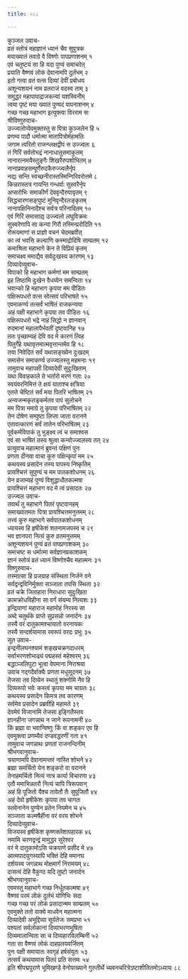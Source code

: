 ```yaml
---
title: ०८८

---
```

कुञ्जल उवाच-  
व्रतं स्तोत्रं महाज्ञानं ध्यानं चैव सुपुत्रक  
मयाख्यातं तवाग्रे वै विष्णोः पापप्रणाशनम् १  
एवं चतुष्टयं सा हि यदा पुण्यं समाचरेत्  
प्रयाति वैष्णवं लोकं देवानामपि दुर्लभम् २  
इतो गत्वा व्रतं वत्स दिव्यां देवीं प्रबोधय  
अशून्यशयनं नाम व्रतराजं वदस्व ताम् ३  
समुद्धर महापापाद्राजकन्यां यशस्विनीम्  
त्वया पृष्टं मया ख्यातं पुण्यदं पापनाशनम् ४  
गच्छ गच्छ महाभाग इत्युक्त्वा विरराम सः  
श्रीविष्णुरुवाच-  
उज्ज्वलोप्येवमुक्तस्तु स पित्रा कुञ्जलेन हि ५  
प्रणम्य पादौ धर्मात्मा मातापित्रोर्महामतिः  
जगाम त्वरितो राजन्प्लक्षद्वीपं स उज्ज्वलः ६  
तं गिरिं सर्वतोभद्रं नानाधातुसमाकुलम्  
नानारत्नमयैस्तुङ्गैः शिखरैरुपशोभितम् ७  
नानाप्रवाहसम्पूर्णैरुदकैरुज्ज्वलैर्नृप  
नद्यः सन्ति स्वच्छनीरास्तस्मिन्गिरिवरोत्तमे ८  
किन्नरास्तत्र गायन्ति गन्धर्वाः सुस्वरैर्नृप  
अप्सरोभिः समाकीर्णं देववृन्दैरुपावृतम् ९  
सिद्धचारणसङ्घुष्टं मुनिवृन्दैरलङ्कृतम्  
नानापक्षिनिनादैश्च सर्वत्र परिनादितम् १०  
एवं गिरिं समासाद्य उज्ज्वलो लघुविक्रमः  
सुस्वरेणापि सा कन्या गिरौ तस्मिन्प्ररोदिति ११  
रोरूयमाणां स प्राज्ञो वचनं चेदमब्रवीत्  
का त्वं भवसि कल्याणि कस्माद्रोदिषि साम्प्रतम् १२  
कमाश्रिता महाभागे केन ते विप्रियं कृतम्  
समाचक्ष्व ममाद्यैव सर्वदुःखस्य कारणम् १३  
दिव्यादेव्युवाच-  
विपाको हि महाभाग कर्मणां मम साम्प्रतम्  
इह तिष्ठामि दुःखेन वैधव्येन समन्विता १४  
भवान्को हि महाभाग कृपया मम पीडितः  
पक्षिरूपधरो वत्स सोत्सवं परिभाषते १५  
एवमाकर्ण्य तत्सर्वं भाषितं राजकन्यया  
अहं पक्षी महाभागे कृपया तव पीडितः १६  
पक्षिरूपधरो भद्रे नाहं सिद्धो न ज्ञानवान्  
रुदमानां महालापैर्भवतीं दृष्टवानिह १७  
ततः पृच्छाम्यहं देवि वद मे कारणं त्विह  
पितुर्गेहे यथावृत्तमात्मवृत्तान्तमेव हि १८  
तया निवेदितं सर्वं यथासङ्ख्येन दुःखदम्  
समासेन समाकर्ण्य उज्ज्वलस्तु महमनाः १९  
तामुवाच महापक्षी दिव्यादेवीं सुदुःखिताम्  
यथा विवाहकाले ते भर्तारो मरणं गताः २०  
स्वयंवरनिमित्तं ते क्षयं याताश्च क्षत्रियाः  
एतत्ते चेष्टितं सर्वं मया पितरि भाषितम् २१  
अन्यजन्मकृतङ्कर्मतव पापं सुलोचने  
मम पित्रा ममाग्रे तु कृपया परिभाषितम् २२  
तेन दोषेण सम्पुष्टा लिप्ता जाता वरानने  
एतावत्कारणं सर्वं तातेन परिभाषितम् २३  
पूर्वकर्मविपाकं तु भुङ्क्ष्व त्वं च समाश्वस  
एवं सा भाषितं तस्य श्रुत्वा कन्योज्ज्वलस्य तत् २४  
प्रत्युवाच महात्मानं ब्रुवन्तं पक्षिणं पुनः  
प्रणता दीनया वाचा कुरु पक्षिन्कृपां मम २५  
कथयस्व प्रसादेन तस्य पापस्य निष्कृतिम्  
प्रायश्चित्तं सुपुण्यं च मम पातकशोधनम् २६  
येन व्रजाम्यहं पुण्यं विशुद्धाधौतकल्मषा  
प्रायश्चित्तं महाभाग वद मे त्वं प्रसादतः २७  
उज्ज्वल उवाच-  
तवार्थं तु महाभागे पितरं पृष्टवानहम्  
समाख्यातमतः पित्रा प्रायश्चित्तमनुत्तमम् २८  
तत्त्वं कुरु महाभागे सर्वपातकशोधनम्  
ध्यायस्व हि हृषीकेशं शतनामजपस्व च २९  
भव ज्ञानपरा नित्यं कुरु व्रतमनुत्तमम्  
अशून्यशयनं पुण्यं व्रतं पापप्रणाशकम् ३०  
समाचष्ट स धर्मात्मा सर्वज्ञानप्रकाशकम्  
ज्ञानं स्तोत्रं व्रतं ध्यानं विष्णोश्चैव महात्मनः ३१  
विष्णुरुवाच-  
तस्मात्सा हि प्रजग्राह संस्थिता निर्जने वने  
सर्वद्वन्द्वविनिर्मुक्ता सञ्जाता तपसि स्थिता ३२  
व्रतं चक्रे जिताहारा निराधारा सुदुःखिता  
कामक्रोधविहीना सा वर्गं संयम्य नित्यशः ३३  
इन्द्रियाणां महाराज महामोहं निरस्य सा  
अब्दे चतुर्थके प्राप्ते सुप्रसन्नो जनार्दनः ३४  
तस्यै वरं दातुकामश्चायातो वरनायकः  
तस्यै सन्दर्शयामास स्वरूपं वरदः प्रभुः ३५  
सूत उवाच-  
इन्द्रनीलघनश्यामं शङ्खचक्रगदाधरम्  
सर्वाभरणशोभाढ्यं पद्महस्तं महेश्वरम् ३६  
बद्धाञ्जलिपुटा भूत्वा वेपमाना निराश्रया  
उवाच गद्गदैर्वाक्यैः प्रणता मधुसूदनम् ३७  
तेजसा तव दिव्येन स्थातुं शक्नोमि नैव हि  
दिव्यरूपो भवेः कस्त्वं कृपया मम चाग्रतः ३८  
कथयस्व प्रसादेन किमत्र तव कारणम्  
सर्वमेव प्रसादेन प्रब्रवीहि महामते ३९  
देवमेवं विजानामि तेजसा इङ्गितैस्तव  
ज्ञानहीना जगन्नाथ न जाने रूपनामनी ४०  
किं ब्रह्मा वा भवान्विष्णुः किं वा शङ्कर एव हि  
एवमुक्त्वा प्रणम्यैवं दण्डवद्धरणीं गता ४१  
तामुवाच जगन्नाथः प्रणतां राजनन्दिनीम्  
श्रीभगवानुवाच-  
त्रयाणामपि देवानामन्तरं नास्ति शोभने ४२  
ब्रह्मा समर्चितो येन शङ्करो वा वरानने  
तेनाहमर्चितो नित्यं नात्र कार्या विचारणा ४३  
एतौ ममाभिन्नतरौ नित्यं चापि त्रिरूपवान्  
अहं हि पूजितो यैश्च तावेतौ तैः सुपूजितौ ४४  
अहं देवो हृषीकेशः कृपया तव चागतः  
स्तवेनानेन पुण्येन व्रतेन नियमेन च ४५  
सञ्जाता कल्मषैर्हीना वरं वरय शोभने  
दिव्यादेव्युवाच-  
विजयस्व हृषीकेश कृष्णक्लेशापहारक ४६  
नमामि चरणद्वन्द्वं मामुद्धर सुरेश्वर  
वरं मे दातुकामोऽसि चक्रपाणे प्रसीद मे ४७  
आत्मपादयुगस्यापि भक्तिं देहि ममानघ  
दर्शयस्व जगन्नाथ मोक्षमार्गं निरामयम् ४८  
दासत्वं देहि वैकुण्ठ यदि तुष्टो जनार्दन  
श्रीभगवानुवाच-  
एवमस्तु महाभागे गच्छ निर्धूतकल्मषा ४९  
वैष्णवं परमं लोकं दुर्लभं योगिभिः सदा  
गच्छ गच्छ परं लोकं प्रसादान्मम साम्प्रतम् ५०  
एवमुक्ते ततो वाक्ये माधवेन महात्मना  
दिव्यादेवी अभूद्दिव्या सूर्यतेजः समप्रभा ५१  
पश्यतां सर्वलोकानां दिव्याभरणभूषिता  
दिव्यमालान्विता सा च दिव्यहारविलम्बिनी ५२  
गता सा वैष्णवं लोकं दाहप्रलयवर्जितम्  
पुनः पक्षी समायातः स्वगृहं हर्षसंयुतः ५३  
तत्सर्वं कथयामास पितरं प्रति सत्तमः ५४  
इति श्रीपद्मपुराणे भूमिखण्डे वेनोपाख्याने गुरुतीर्थे च्यवनचरित्रेऽष्टाशीतितमोऽध्यायः ८८